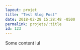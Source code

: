 ```yaml
---
layout: projet
title: "Test Blog Post"
date: 2018-02-28 15:28:48 -0500
permalink: projets/:title
id: 123
---
```


Some content lul